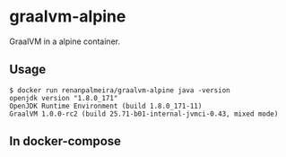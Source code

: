 # graalvm-alpine

GraalVM in a alpine container.

## Usage

```
$ docker run renanpalmeira/graalvm-alpine java -version
openjdk version "1.8.0_171"
OpenJDK Runtime Environment (build 1.8.0_171-11)
GraalVM 1.0.0-rc2 (build 25.71-b01-internal-jvmci-0.43, mixed mode)
```

## In docker-compose
